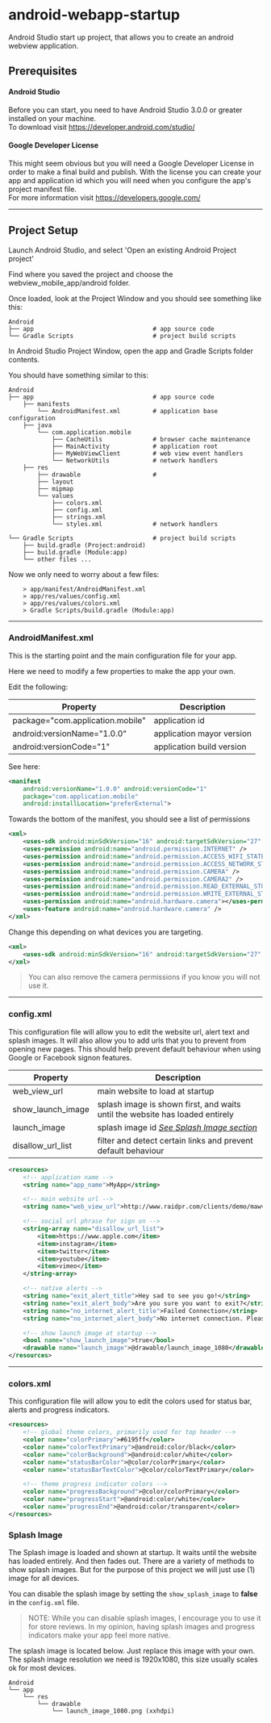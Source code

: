 # android-webapp-startup
Android Studio start up project, that allows you to create an android webview application.

## Prerequisites

#### Android Studio

Before you can start, you need to have Android Studio 3.0.0 or greater installed on your machine.<br>
To download visit https://developer.android.com/studio/

#### Google Developer License
This might seem obvious but you will need a Google Developer License in order to make a final build and publish. With the license you can create your app and application id which you will need when you configure the app's project manifest file.<br>
For more information visit https://developers.google.com/ 

___

## Project Setup

Launch Android Studio, and select 'Open an existing Android Project project'

Find where you saved the project and choose the webview_mobile_app/android folder.

Once loaded, look at the Project Window and you should see something like this:
```
Android
├── app                                 # app source code 
└── Gradle Scripts                      # project build scripts
```

In Android Studio Project Window, open the app and Gradle Scripts folder contents. <br>

You should have something similar to this:
```
Android
├── app                                 # app source code 
    ├── manifests
        └── AndroidManifest.xml         # application base configuration
    ├── java
        └── com.application.mobile
            ├── CacheUtils              # browser cache maintenance 
            ├── MainActivity            # application root 
            ├── MyWebViewClient         # web view event handlers
            └── NetworkUtils            # network handlers
    ├── res
        ├── drawable                    #
        ├── layout
        ├── mipmap
        └── values
            ├── colors.xml
            ├── config.xml
            ├── strings.xml
            └── styles.xml              # network handlers

└── Gradle Scripts                      # project build scripts
    ├── build.gradle (Project:android)
    ├── build.gradle (Module:app)
    └── other files ...
```

Now we only need to worry about a few files:
```
    > app/manifest/AndroidManifest.xml
    > app/res/values/config.xml
    > app/res/values/colors.xml
    > Gradle Scripts/build.gradle (Module:app)
```
___

### AndroidManifest.xml
This is the starting point and the main configuration file for your app.

Here we need to modify a few properties to make the app your own.

Edit the following:

| Property | Description |
| --- | --- |
| package="com.application.mobile" | application id |
| android:versionName="1.0.0" | application mayor version |
| android:versionCode="1" | application build version |

See here:
```xml
<manifest 
    android:versionName="1.0.0" android:versionCode="1"
    package="com.application.mobile"
    android:installLocation="preferExternal">
```

Towards the bottom of the manifest, you should see a list of permissions

```xml
<xml>    
    <uses-sdk android:minSdkVersion="16" android:targetSdkVersion="27" />
    <uses-permission android:name="android.permission.INTERNET" />
    <uses-permission android:name="android.permission.ACCESS_WIFI_STATE" />
    <uses-permission android:name="android.permission.ACCESS_NETWORK_STATE" />
    <uses-permission android:name="android.permission.CAMERA" />
    <uses-permission android:name="android.permission.CAMERA2" />
    <uses-permission android:name="android.permission.READ_EXTERNAL_STORAGE" />
    <uses-permission android:name="android.permission.WRITE_EXTERNAL_STORAGE" />
    <uses-permission android:name="android.hardware.camera"></uses-permission>
    <uses-feature android:name="android.hardware.camera" />
</xml>
```

Change this depending on what devices you are targeting. 
```xml
<xml>
    <uses-sdk android:minSdkVersion="16" android:targetSdkVersion="27" />
</xml>
```

> You can also remove the camera permissions if you know you will not use it.
___

### config.xml
This configuration file will allow you to edit the website url, alert text and splash images. It will also allow you to add urls that you to prevent from opening new pages.  This should help prevent default behaviour when using Google or Facebook signon features.

| Property | Description |
| --- | --- |
| web_view_url | main website to load at startup |
| show_launch_image | splash image is shown first, and waits until the website has loaded entirely |
| launch_image | splash image id [*See Splash Image section*](#user-content-splash-image) |
| disallow_url_list | filter and detect certain links and prevent default behaviour |

```xml
<resources>
    <!-- application name -->
    <string name="app_name">MyApp</string>

    <!-- main website url -->
    <string name="web_view_url">http://www.raidpr.com/clients/demo/mawv/</string>

    <!-- social url phrase for sign on -->
    <string-array name="disallow_url_list">
        <item>https://www.apple.com</item>
        <item>instagram</item>
        <item>twitter</item>
        <item>youtube</item>
        <item>vimeo</item>
    </string-array>

    <!-- native alerts -->
    <string name="exit_alert_title">Hey sad to see you go!</string>
    <string name="exit_alert_body">Are you sure you want to exit?</string>
    <string name="no_internet_alert_title">Failed Connection</string>
    <string name="no_internet_alert_body">No internet connection. Please try again.</string>

    <!-- show launch image at startup -->
    <bool name="show_launch_image">true</bool>
    <drawable name="launch_image">@drawable/launch_image_1080</drawable>
</resources>
```
___

### colors.xml

This configuration file will allow you to edit the colors used for status bar, alerts and progress indicators.

```xml
<resources>
    <!-- global theme colors, primarily used for top header -->
    <color name="colorPrimary">#6195ff</color>
    <color name="colorTextPrimary">@android:color/black</color>
    <color name="colorBackground">@android:color/white</color>
    <color name="statusBarColor">@color/colorPrimary</color>
    <color name="statusBarTextColor">@color/colorTextPrimary</color>

    <!-- theme progress indicator colors -->
    <color name="progressBackground">@color/colorPrimary</color>
    <color name="progressStart">@android:color/white</color>
    <color name="progressEnd">@android:color/transparent</color>
</resources>
```

### Splash Image
The Splash image is loaded and shown at startup. It waits until the website has loaded entirely. And then fades out. There are a variety of methods to show splash images. But for the purpose of this project we will just use (1) image for all devices. 

You can disable the splash image by setting the `show_splash_image` to **false** in the `config.xml` file.

> NOTE: While you can disable splash images, I encourage you to use it for store reviews.  In my opinion, having splash images and progress indicators make your app feel more native.

The splash image is located below.  Just replace this image with your own. The splash image resolution we need is 1920x1080, this size usually scales ok for most devices. 
```
Android
└── app                                 
    └── res
        └── drawable                    
            └── launch_image_1080.png (xxhdpi)
```


